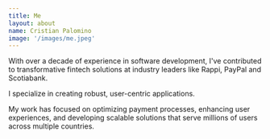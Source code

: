 ```yaml
---
title: Me
layout: about
name: Cristian Palomino
image: '/images/me.jpeg'
---
```


With over a decade of experience in software development, I've contributed to transformative fintech solutions at industry leaders like Rappi, PayPal and Scotiabank.

I specialize in creating robust, user-centric applications.

My work has focused on optimizing payment processes, enhancing user experiences, and developing scalable solutions that serve millions of users across multiple countries.